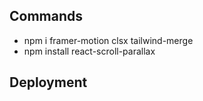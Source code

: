 ## Commands

- npm i framer-motion clsx tailwind-merge
- npm install react-scroll-parallax

## Deployment
[](landing-page-final-project.vercel.app)
